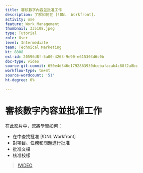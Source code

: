 ```yaml
---
title: 審核數字內容並批准工作
description: 了解如何在 [!DNL  Workfront].
activity: use
feature: Work Management
thumbnail: 335108.jpeg
type: Tutorial
role: User
level: Intermediate
team: Technical Marketing
kt: 8808
exl-id: 20596d8f-5a00-4263-9e90-e615303d6c0b
doc-type: video
source-git-commit: 650e4d346e1792863930dcebafacab4c88f2a8bc
workflow-type: tm+mt
source-wordcount: '51'
ht-degree: 0%

---
```


# 審核數字內容並批准工作

在此影片中，您將學習如何：

* 在中查找批准 [!DNL  Workfront]
* 對項目、任務和問題進行批准
* 批准文檔
* 核准校樣

>[!VIDEO](https://video.tv.adobe.com/v/335108/?quality=12&learn=on)

<!---
learn more URLS
Approving work
Home area for Reviewers
Guides
Home overview for Reviewers
Issue page overview
--->
